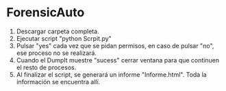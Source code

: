 # ForensicAuto
1. Descargar carpeta completa.
2. Ejecutar script "python Scrpit.py"
3. Pulsar "yes" cada vez que se pidan permisos, en caso de pulsar "no", ese proceso no se realizará.
4. Cuando el DumpIt muestre "sucess" cerrar ventana para que continuen el resto de procesos.
5. Al finalizar el script, se generará un informe "Informe.html". Toda la información se encuentra allí.
